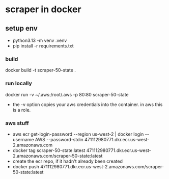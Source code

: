 # scraper in docker
## setup env
* python3.13 -m venv .venv
* pip install -r requirements.txt

### build
docker build -t scraper-50-state .
### run locally
docker run -v ~/.aws:/root/.aws -p 80:80 scraper-50-state
* the -v option copies your aws credentials into the container.  in aws this is a role.

### aws stuff
* aws ecr get-login-password --region us-west-2 | docker login --username AWS --password-stdin 471112980771.dkr.ecr.us-west-2.amazonaws.com
* docker tag scraper-50-state:latest 471112980771.dkr.ecr.us-west-2.amazonaws.com/scraper-50-state:latest
* create the ecr repo, if it hadn't already been created
* docker push 471112980771.dkr.ecr.us-west-2.amazonaws.com/scraper-50-state:latest
